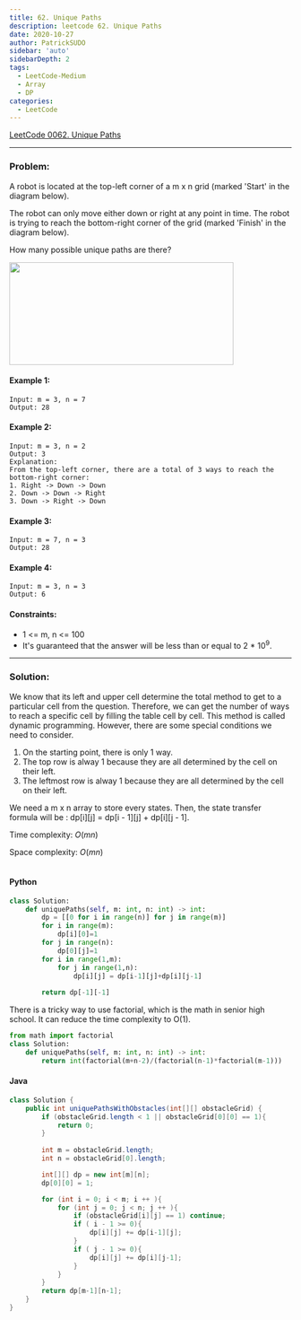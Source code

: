 ```yaml
---
title: 62. Unique Paths
description: leetcode 62. Unique Paths
date: 2020-10-27
author: PatrickSUDO
sidebar: 'auto'
sidebarDepth: 2
tags: 
  - LeetCode-Medium
  - Array
  - DP
categories:
  - LeetCode
---
```

[LeetCode 0062. Unique Paths](https://leetcode.com/problems/unique-paths/)

---
### Problem: 

A robot is located at the top-left corner of a m x n grid (marked 'Start' in the diagram below).

The robot can only move either down or right at any point in time. The robot is trying to reach the bottom-right corner of the grid (marked 'Finish' in the diagram below).

How many possible unique paths are there?

<img src="https://assets.leetcode.com/uploads/2018/10/22/robot_maze.png" style="width: 400px; height: 183px;">

#### Example 1:

    Input: m = 3, n = 7
    Output: 28

#### Example 2:

    Input: m = 3, n = 2
    Output: 3
    Explanation:
    From the top-left corner, there are a total of 3 ways to reach the bottom-right corner:
    1. Right -> Down -> Down
    2. Down -> Down -> Right
    3. Down -> Right -> Down

#### Example 3:

    Input: m = 7, n = 3
    Output: 28

#### Example 4:

    Input: m = 3, n = 3
    Output: 6

#### Constraints:

- 1 <= m, n <= 100
- It's guaranteed that the answer will be less than or equal to 2 * 10<sup>9</sup>.
---
### Solution:
We know that its left and upper cell determine the total method to get to a particular cell from the question. Therefore, we can get the number of ways to reach a specific cell by filling the table cell by cell. This method is called dynamic programming. However, there are some special conditions we need to consider.
1. On the starting point, there is only 1 way.
2. The top row is alway 1 because they are all determined by the cell on their left.
3. The leftmost row is alway 1 because they are all determined by the cell on their left.

We need a m x n array to store every states. Then, the state transfer formula will be : dp[i][j] = dp[i - 1][j] + dp[i][j - 1].


Time complexity: $O(mn)$ </br>

Space complexity: $O(mn)$
</br>
</br>


#### Python
```python
class Solution:
    def uniquePaths(self, m: int, n: int) -> int:
        dp = [[0 for i in range(n)] for j in range(m)]
        for i in range(m):
            dp[i][0]=1
        for j in range(n):
            dp[0][j]=1
        for i in range(1,m):
            for j in range(1,n):
                dp[i][j] = dp[i-1][j]+dp[i][j-1]
                
        return dp[-1][-1]
```

There is a tricky way to use factorial, which is the math in senior high school.
It can reduce the time complexity to O(1).

```python
from math import factorial
class Solution:
    def uniquePaths(self, m: int, n: int) -> int:
        return int(factorial(m+n-2)/(factorial(n-1)*factorial(m-1)))
```

#### Java
```java
class Solution {
    public int uniquePathsWithObstacles(int[][] obstacleGrid) {
        if (obstacleGrid.length < 1 || obstacleGrid[0][0] == 1){
            return 0;
        }
        
        int m = obstacleGrid.length;
        int n = obstacleGrid[0].length;

        int[][] dp = new int[m][n];
        dp[0][0] = 1;

        for (int i = 0; i < m; i ++ ){
            for (int j = 0; j < n; j ++ ){
                if (obstacleGrid[i][j] == 1) continue;
                if ( i - 1 >= 0){
                    dp[i][j] += dp[i-1][j];
                }
                if ( j - 1 >= 0){
                    dp[i][j] += dp[i][j-1];
                }
            }
        }
        return dp[m-1][n-1];
    }
}
```
<Disqus shortname="patricksudo" />


